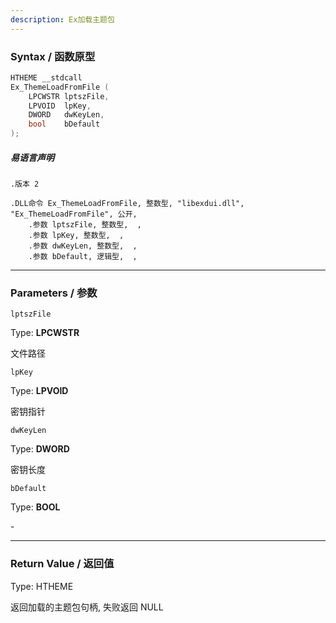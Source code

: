 ```yaml
---
description: Ex加载主题包
---
```


### Syntax / 函数原型

```C++
HTHEME __stdcall 
Ex_ThemeLoadFromFile (
    LPCWSTR lptszFile,
    LPVOID  lpKey,
    DWORD   dwKeyLen,
    bool    bDefault
);
```

##### 易语言声明

```Elang
.版本 2

.DLL命令 Ex_ThemeLoadFromFile, 整数型, "libexdui.dll", "Ex_ThemeLoadFromFile", 公开, 
    .参数 lptszFile, 整数型,  , 
    .参数 lpKey, 整数型,  , 
    .参数 dwKeyLen, 整数型,  , 
    .参数 bDefault, 逻辑型,  , 
```

---

### Parameters / 参数

`lptszFile`

Type: **LPCWSTR**

文件路径

`lpKey`

Type: **LPVOID**

密钥指针

`dwKeyLen`

Type: **DWORD**

密钥长度

`bDefault`

Type: **BOOL**

\-

---

### Return Value / 返回值

Type: HTHEME

返回加载的主题包句柄, 失败返回 NULL
